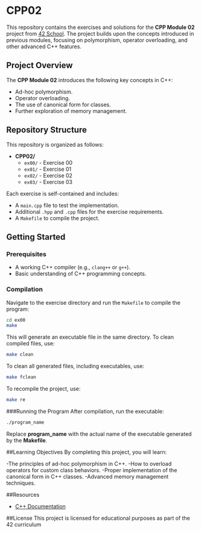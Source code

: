 # CPP02

This repository contains the exercises and solutions for the **CPP Module 02** project from [42 School](https://www.42.fr/). The project builds upon the concepts introduced in previous modules, focusing on polymorphism, operator overloading, and other advanced C++ features.

## Project Overview

The **CPP Module 02** introduces the following key concepts in C++:

- Ad-hoc polymorphism.
- Operator overloading.
- The use of canonical form for classes.
- Further exploration of memory management.


## Repository Structure

This repository is organized as follows:
- **CPP02/**
  - `ex00/` - Exercise 00
  - `ex01/` - Exercise 01
  - `ex02/` - Exercise 02
  - `ex03/` - Exercise 03


Each exercise is self-contained and includes:

- A `main.cpp` file to test the implementation.
- Additional `.hpp` and `.cpp` files for the exercise requirements.
- A `Makefile` to compile the project.

## Getting Started

### Prerequisites

- A working C++ compiler (e.g., `clang++` or `g++`).
- Basic understanding of C++ programming concepts.

### Compilation

Navigate to the exercise directory and run the `Makefile` to compile the program:

```sh
cd ex00
make
```

This will generate an executable file in the same directory.
To clean compiled files, use:

```sh
make clean
```

To clean all generated files, including executables, use:
```sh
make fclean
```

To recompile the project, use:
```sh
make re
```

###Running the Program
After compilation, run the executable:
```sh
./program_name
```

Replace **program_name** with the actual name of the executable generated by the **Makefile**.


##Learning Objectives
By completing this project, you will learn:

  -The principles of ad-hoc polymorphism in C++.
  -How to overload operators for custom class behaviors.
  -Proper implementation of the canonical form in C++ classes.
  -Advanced memory management techniques.

##Resources
 - [C++ Documentation](https://cplusplus.com/)

##License
This project is licensed for educational purposes as part of the 42 curriculum
